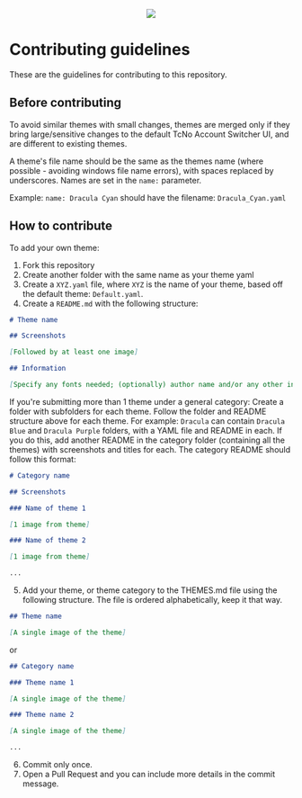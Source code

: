 
<p align="center">
  <a href="https://tcno.co/">
    <img src="https://raw.githubusercontent.com/TcNobo/TcNo-Acc-Switcher/master/other/img/Banner.png"></a>
</p>

# Contributing guidelines

These are the guidelines for contributing to this repository.

## Before contributing

To avoid similar themes with small changes, themes are merged only if they bring large/sensitive changes to the default TcNo Account Switcher UI, and are different to existing themes.

A theme's file name should be the same as the themes name (where possible - avoiding windows file name errors), with spaces replaced by underscores. Names are set in the `name:` parameter.

Example: `name: Dracula Cyan` should have the filename: `Dracula_Cyan.yaml`


## How to contribute

To add your own theme:
1. Fork this repository
2. Create another folder with the same name as your theme yaml
3. Create a `XYZ.yaml` file, where `XYZ` is the name of your theme, based off the default theme: `Default.yaml`.
4. Create a `README.md` with the following structure:
```markdown
# Theme name

## Screenshots

[Followed by at least one image]

## Information

[Specify any fonts needed; (optionally) author name and/or any other info about the theme]
```

If you're submitting more than 1 theme under a general category: Create a folder with subfolders for each theme. Follow the folder and README structure above for each theme. For example: `Dracula` can contain `Dracula Blue` and `Dracula Purple` folders, with a YAML file and README in each. If you do this, add another README in the category folder (containing all the themes) with screenshots and titles for each. The category README should follow this format:
```markdown
# Category name

## Screenshots

### Name of theme 1

[1 image from theme]

### Name of theme 2

[1 image from theme]

...
```
5. Add your theme, or theme category to the THEMES.md file using the following structure. The file is ordered alphabetically, keep it that way.

```markdown
## Theme name

[A single image of the theme]
```
or
```markdown
## Category name

### Theme name 1

[A single image of the theme]

### Theme name 2

[A single image of the theme]

...
```

6. Commit only once. 
7. Open a Pull Request and you can include more details in the commit message.